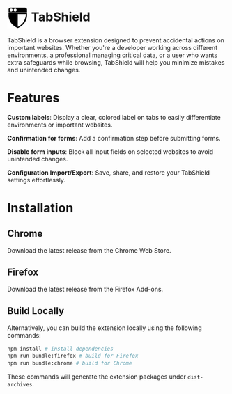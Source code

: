 # <img src="public/icon/48.png" align="absmiddle"> TabShield

TabShield is a browser extension designed to prevent accidental actions on important websites. Whether you're a developer working across different environments, a professional managing critical data, or a user who wants extra safeguards while browsing, TabShield will help you minimize mistakes and unintended changes.

# Features

**Custom labels**: Display a clear, colored label on tabs to easily differentiate environments or important websites.

**Confirmation for forms**: Add a confirmation step before submitting forms.

**Disable form inputs**: Block all input fields on selected websites to avoid unintended changes.

**Configuration Import/Export**: Save, share, and restore your TabShield settings effortlessly.

# Installation

## Chrome

Download the latest release from the Chrome Web Store.

## Firefox

Download the latest release from the Firefox Add-ons.

## Build Locally

Alternatively, you can build the extension locally using the following commands:

```sh
npm install # install dependencies
npm run bundle:firefox # build for Firefox
npm run bundle:chrome # build for Chrome
```

These commands will generate the extension packages under `dist-archives`.
